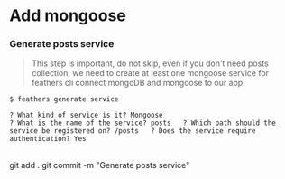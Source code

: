 # Add mongoose

### Generate posts service 

> This step is important, do not skip, even if you don't need posts collection, we need to create at least one mongoose service for feathers cli connect mongoDB and mongoose to our app

 `$ feathers generate service` 

`? What kind of service is it? Mongoose`  
`? What is the name of the service? posts  
? Which path should the service be registered on? /posts  
? Does the service require authentication? Yes`  
​

git add . git commit -m "Generate posts service"

